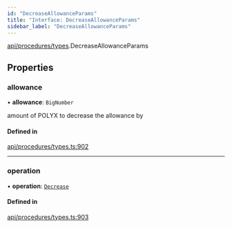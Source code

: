 ```yaml
---
id: "DecreaseAllowanceParams"
title: "Interface: DecreaseAllowanceParams"
sidebar_label: "DecreaseAllowanceParams"
---
```


[api/procedures/types](../../../../../modules/API/Procedures/Types/Types.md).DecreaseAllowanceParams

## Properties

### allowance

• **allowance**: `BigNumber`

amount of POLYX to decrease the allowance by

#### Defined in

[api/procedures/types.ts:902](https://github.com/PolymeshAssociation/polymesh-sdk/blob/acc2284c/src/api/procedures/types.ts#L902)

___

### operation

• **operation**: [`Decrease`](../../../../../enums/API/Procedures/Types/AllowanceOperation/AllowanceOperation.md#decrease)

#### Defined in

[api/procedures/types.ts:903](https://github.com/PolymeshAssociation/polymesh-sdk/blob/acc2284c/src/api/procedures/types.ts#L903)
